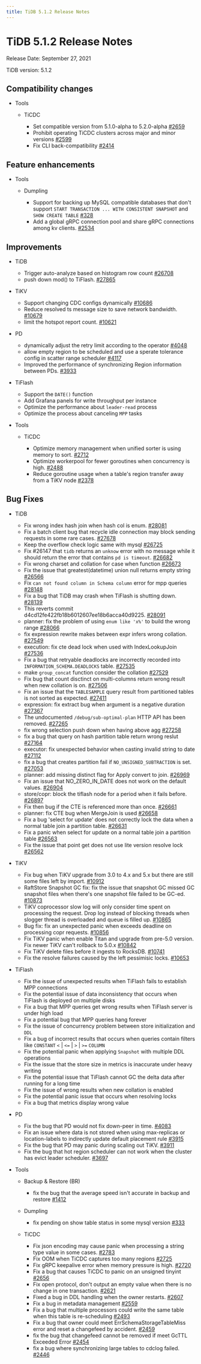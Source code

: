 ```yaml
---
title: TiDB 5.1.2 Release Notes
---
```


# TiDB 5.1.2 Release Notes

Release Date: September 27, 2021

TiDB version: 5.1.2

## Compatibility changes

+ Tools

    + TiCDC

        - Set compatible version from 5.1.0-alpha to 5.2.0-alpha [#2659](https://github.com/pingcap/ticdc/pull/2659)
        - Prohibit operating TiCDC clusters across major and minor versions [#2599](https://github.com/pingcap/ticdc/pull/2599)
        - Fix CLI back-compatibility [#2414](https://github.com/pingcap/ticdc/pull/2414)

## Feature enhancements

+ Tools

    + Dumpling

        - Support for backing up MySQL compatible databases that don't support `START TRANSACTION ... WITH CONSISTENT SNAPSHOT` and `SHOW CREATE TABLE`  [#328](https://github.com/pingcap/dumpling/pull/328)
        - Add a global gRPC connection pool and share gRPC connections among kv clients. [#2534](https://github.com/pingcap/ticdc/pull/2534)

## Improvements

+ TiDB

    - Trigger auto-analyze based on histogram row count [#26708](https://github.com/pingcap/tidb/pull/26708)
    - push down mod() to TiFlash. [#27865](https://github.com/pingcap/tidb/pull/27865)

+ TiKV

    - Support changing CDC configs dynamically [#10686](https://github.com/tikv/tikv/pull/10686)
    - Reduce resolved ts message size to save network bandwidth. [#10679](https://github.com/tikv/tikv/pull/10679)
    - limit the hotspot report count. [#10621](https://github.com/tikv/tikv/pull/10621)

+ PD

    - dynamically adjust the retry limit according to the operator [#4048](https://github.com/tikv/pd/pull/4048)
    - allow empty region to be scheduled and use a sperate tolerance config in scatter range scheduler [#4117](https://github.com/tikv/pd/pull/4117)
    - Improved the performance of synchronizing Region information between PDs. [#3933](https://github.com/tikv/pd/pull/3933)

+ TiFlash

    - Support the `DATE()` function
    - Add Grafana panels for write throughput per instance
    - Optimize the performance about `leader-read` process
    - Optimize the process about canceling `MPP` tasks

+ Tools

    + TiCDC

        - Optimize memory management when unified sorter is using memory to sort. [#2712](https://github.com/pingcap/ticdc/pull/2712)
        - Optimize workerpool for fewer goroutines when concurrency is high. [#2488](https://github.com/pingcap/ticdc/pull/2488)
        - Reduce goroutine usage when a table's region transfer away from a TiKV node [#2378](https://github.com/pingcap/ticdc/pull/2378)

## Bug Fixes

+ TiDB

    - Fix wrong index hash join when hash col is enum. [#28081](https://github.com/pingcap/tidb/pull/28081)
    - Fix a batch client bug that recycle idle connection may block sending requests in some rare cases. [#27678](https://github.com/pingcap/tidb/pull/27678)
    - Keep the overflow check logic same with mysql [#26725](https://github.com/pingcap/tidb/pull/26725)
    - Fix #26147 that `tidb` returns an `unknow` error with no message while it should return the error that contains `pd is timeout`. [#26682](https://github.com/pingcap/tidb/pull/26682)
    - Fix wrong charset and collation for case when function [#26673](https://github.com/pingcap/tidb/pull/26673)
    - Fix the issue that greatest(datetime) union null returns empty string [#26566](https://github.com/pingcap/tidb/pull/26566)
    - Fix `can not found column in Schema column` error for mpp queries [#28148](https://github.com/pingcap/tidb/pull/28148)
    - Fix a bug that TiDB may crash when TiFlash is shutting down. [#28139](https://github.com/pingcap/tidb/pull/28139)
    - This reverts commit d4cd12fe422fb18b6012607ee18b6acca40d9225. [#28091](https://github.com/pingcap/tidb/pull/28091)
    - planner: fix the problem of using `enum like 'x%'` to build the wrong range [#28066](https://github.com/pingcap/tidb/pull/28066)
    - fix expression rewrite makes between expr infers wrong collation. [#27549](https://github.com/pingcap/tidb/pull/27549)
    - execution: fix cte dead lock when used with IndexLookupJoin [#27536](https://github.com/pingcap/tidb/pull/27536)
    - Fix a bug that retryable deadlocks are incorrectly recorded into `INFORMATION_SCHEMA.DEADLOCKS` table. [#27535](https://github.com/pingcap/tidb/pull/27535)
    - make `group_concat` function consider the collation [#27529](https://github.com/pingcap/tidb/pull/27529)
    - Fix bug that count disctinct on multi-columns return wrong result when new collation is on. [#27506](https://github.com/pingcap/tidb/pull/27506)
    - Fix an issue that the `TABLESAMPLE` query result from partitioned tables is not sorted as expected. [#27411](https://github.com/pingcap/tidb/pull/27411)
    - expression: fix extract bug when argument is a negative duration [#27367](https://github.com/pingcap/tidb/pull/27367)
    - The undocumented `/debug/sub-optimal-plan`  HTTP API has been removed. [#27265](https://github.com/pingcap/tidb/pull/27265)
    - fix wrong selection push down when having above agg [#27258](https://github.com/pingcap/tidb/pull/27258)
    - fix a bug that query on hash partition table return wrong reslut [#27164](https://github.com/pingcap/tidb/pull/27164)
    - executor: fix unexpected behavior when casting invalid string to date [#27112](https://github.com/pingcap/tidb/pull/27112)
    - fix a bug that creates partition fail if `NO_UNSIGNED_SUBTRACTION` is set. [#27053](https://github.com/pingcap/tidb/pull/27053)
    - planner: add missing distinct flag for Apply convert to join. [#26969](https://github.com/pingcap/tidb/pull/26969)
    - Fix an issue that NO_ZERO_IN_DATE does not work on the default values. [#26904](https://github.com/pingcap/tidb/pull/26904)
    - store/copr: block the tiflash node for a period when it fails before. [#26897](https://github.com/pingcap/tidb/pull/26897)
    - Fix then bug if the CTE is referenced more than once. [#26661](https://github.com/pingcap/tidb/pull/26661)
    - planner: fix CTE bug when MergeJoin is used [#26658](https://github.com/pingcap/tidb/pull/26658)
    - Fix a bug 'select for update' does not correctly lock the data when a normal table join a partition table. [#26631](https://github.com/pingcap/tidb/pull/26631)
    - Fix a panic when select for update on a normal table join a partition table [#26563](https://github.com/pingcap/tidb/pull/26563)
    - Fix the issue that point get does not use lite version resolve lock [#26562](https://github.com/pingcap/tidb/pull/26562)

+ TiKV

    - Fix bug when TiKV upgrade from 3.0 to 4.x and 5.x but there are still some files left by import. [#10912](https://github.com/tikv/tikv/pull/10912)
    - RaftStore Snapshot GC fix: fix the issue that snapshot GC missed GC snapshot files when there's one snapshot file failed to be GC-ed. [#10873](https://github.com/tikv/tikv/pull/10873)
    - TiKV coprocessor slow log will only consider time spent on processing the request. Drop log instead of blocking threads when slogger thread is overloaded and queue is filled up. [#10865](https://github.com/tikv/tikv/pull/10865)
    - Bug fix: fix an unexpected panic when exceeds deadline on processing copr requests. [#10856](https://github.com/tikv/tikv/pull/10856)
    - Fix TiKV panic when enable Titan and upgrade from pre-5.0 version. Fix newer TiKV can't rollback to 5.0.x [#10842](https://github.com/tikv/tikv/pull/10842)
    - Fix TiKV delete files before it ingests to RocksDB. [#10741](https://github.com/tikv/tikv/pull/10741)
    - Fix the resolve failures caused by the left pessimisic locks. [#10653](https://github.com/tikv/tikv/pull/10653)

+ TiFlash

    - Fix the issue of unexpected results when TiFlash fails to establish MPP connections
    - Fix the potential issue of data inconsistency that occurs when TiFlash is deployed on multiple disks
    - Fix a bug that MPP queries get wrong results when TiFlash server is under high load
    - Fix a potential bug that MPP queries hang forever
    - Fix the issue of concurrency problem between store initialization and `DDL`
    - Fix a bug of incorrect results that occurs when queries contain filters like `CONSTANT` `<` | `<=` | `>` | `>=` `COLUMN`
    - Fix the potential panic when applying `Snapshot` with multiple DDL operations
    - Fix the issue that the store size in metrics is inaccurate under heavy writing
    - Fix the potential issue that TiFlash cannot GC the delta data after running for a long time
    - Fix the issue of wrong results when new collation is enabled
    - Fix the potential panic issue that occurs when resolving locks
    - Fix a bug that metrics display wrong value

+ PD

    - Fix the bug that PD would not fix down-peer in time. [#4083](https://github.com/tikv/pd/pull/4083)
    - Fix an issue where data is not stored when using max-replicas or location-labels to indirectly update default placement rule [#3915](https://github.com/tikv/pd/pull/3915)
    - Fix the bug that PD may panic during scaling out TiKV. [#3911](https://github.com/tikv/pd/pull/3911)
    - Fix the bug that hot region scheduler can not work when the cluster has evict leader scheduler. [#3697](https://github.com/tikv/pd/pull/3697)

+ Tools

    + Backup & Restore (BR)

        - fix the bug that the average speed isn't accurate in backup and restore [#1412](https://github.com/pingcap/br/pull/1412)

    + Dumpling

        - fix pending on show table status in some mysql version [#333](https://github.com/pingcap/dumpling/pull/333)

    + TiCDC

        - Fix json encoding may cause panic when processing a string type value in some cases. [#2783](https://github.com/pingcap/ticdc/pull/2783)
        - Fix OOM when TiCDC captures too many regions [#2725](https://github.com/pingcap/ticdc/pull/2725)
        - Fix gRPC keepalive error when memory pressure is high. [#2720](https://github.com/pingcap/ticdc/pull/2720)
        - Fix a bug that causes TiCDC to panic on an unsigned tinyint [#2656](https://github.com/pingcap/ticdc/pull/2656)
        - Fix open protocol, don't output an empty value when there is no change in one transaction. [#2621](https://github.com/pingcap/ticdc/pull/2621)
        - Fixed a bug in DDL handling when the owner restarts. [#2607](https://github.com/pingcap/ticdc/pull/2607)
        - Fix a bug in metadata management [#2559](https://github.com/pingcap/ticdc/pull/2559)
        - Fix a bug that multiple processors could write the same table when this table is re-scheduling [#2493](https://github.com/pingcap/ticdc/pull/2493)
        - Fix a bug that owner could meet ErrSchemaStorageTableMiss error and reset a changefeed by accident. [#2459](https://github.com/pingcap/ticdc/pull/2459)
        - fix the bug that changefeed cannot be removed if meet GcTTL Exceeded Error [#2454](https://github.com/pingcap/ticdc/pull/2454)
        - fix a bug where synchronizing large tables to cdclog failed. [#2446](https://github.com/pingcap/ticdc/pull/2446)

